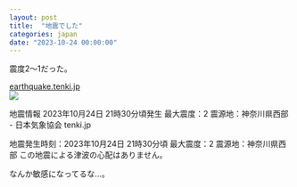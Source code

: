 ```yaml
---
layout: post
title:  "地震でした"
categories: japan
date: "2023-10-24 00:00:00"
---
```


震度2〜1だった。


<div class="card">
  <a href="https://earthquake.tenki.jp/bousai/earthquake/detail/2023/10/24/2023-10-24-21-30-05.html"></a>
  <div class="card__header">
    <a href="https://earthquake.tenki.jp/bousai/earthquake/detail/2023/10/24/2023-10-24-21-30-05.html">earthquake.tenki.jp</a>
  </div>
  <div class="card__image">
    <img src="https://earthquake.tenki.jp/static-images/earthquake/detail/2023/10/24/2023-10-24-21-30-05-large.jpg">
  </div>
  <div class="card__title">
    <p>地震情報 2023年10月24日 21時30分頃発生 最大震度：2 震源地：神奈川県西部 - 日本気象協会 tenki.jp</p>
  </div>
  <div class="card__description">
    <p>地震発生時刻：2023年10月24日 21時30分頃 最大震度：2 震源地：神奈川県西部 この地震による津波の心配はありません。</p>
  </div>
</div>


なんか敏感になってるな...。
